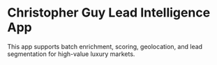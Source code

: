 # Christopher Guy Lead Intelligence App

This app supports batch enrichment, scoring, geolocation, and lead segmentation for high-value luxury markets.
